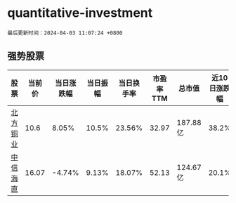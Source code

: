 # quantitative-investment

`最后更新时间：2024-04-03 11:07:24 +0800`

## 强势股票

|股票|当前价|当日涨跌幅|当日振幅|当日换手率|市盈率TTM|总市值|近10日涨跌幅|
|----|----|----|----|----|----|----|----|
|[北方铜业](https://xueqiu.com/S/SZ000737)|10.6|8.05%|10.5%|23.56%|32.97|187.88亿|38.2%|
|[中信海直](https://xueqiu.com/S/SZ000099)|16.07|-4.74%|9.13%|18.07%|52.13|124.67亿|20.1%|
